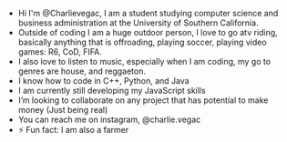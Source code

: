 - Hi I'm @Charlievegac, I am a student studying computer science and business administration at the University of Southern California.
- Outside of coding I am a huge outdoor person, I love to go atv riding, basically anything that is offroading, playing soccer, playing video games: R6, CoD, FIFA.
- I also love to listen to music, especially when I am coding, my go to genres are house, and reggaeton.
- I know how to code in C++, Python, and Java
- I am currently still developing my JavaScript skills
- I’m looking to collaborate on any project that has potential to make money (Just being real)
- You can reach me on instagram, @charlie.vegac
- ⚡ Fun fact: I am also a farmer
